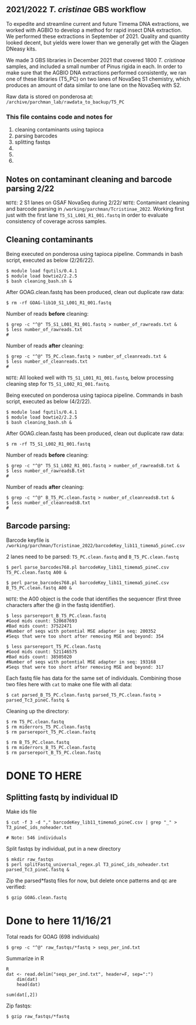 ## 2021/2022 *T. cristinae* GBS workflow 

To expedite and streamline current and future Timema DNA extractions, we worked with AGBIO to develop a method for rapid insect DNA extraction. We performed these extractions in September of 2021. Quality and quantity looked decent, but yields were lower than we generally get with the Qiagen DNeasy kits. 

We made 3 GBS libraries in December 2021 that covered 1800 *T. cristinae* samples, and included a small number of Pinus rigida in each. In order to make sure that the AGBIO DNA extractions performed consistently, we ran one of these libraries (T5_PC) on two lanes of NovaSeq S1 chemistry, which produces an amount of data similar to one lane on the NovaSeq with S2.

Raw data is stored on ponderosa at:
`/archive/parchman_lab/rawdata_to_backup/T5_PC`

### This file contains code and notes for
1) cleaning contaminants using tapioca
2) parsing barcodes
3) splitting fastqs 
4) 
6) 
7) 

## Notes on contaminant cleaning and barcode parsing 2/22

`NOTE`: 2 S1 lanes on GSAF NovaSeq during 2/22/ 
`NOTE`: Contaminant cleaning and barcode parsing in `/working/parchman/Tcristinae_2022`. Working first just with the first lane `T5_S1_L001_R1_001.fastq` in order to evaluate consistency of coverage across samples.

## Cleaning contaminants

Being executed on ponderosa using tapioca pipeline. Commands in bash script, executed as below (2/26/22).

    $ module load fqutils/0.4.1
    $ module load bowtie2/2.2.5
    $ bash cleaning_bash.sh &

After GOAG.clean.fastq has been produced, clean out duplicate raw data:

    $ rm -rf GOAG-lib10_S1_L001_R1_001.fastq
 
Number of reads **before** cleaning:

    $ grep -c "^@" T5_S1_L001_R1_001.fastq > number_of_rawreads.txt &
    $ less number_of_rawreads.txt
    # 
Number of reads **after** cleaning:

    $ grep -c "^@" T5_PC.clean.fastq > number_of_cleanreads.txt &
    $ less number_of_cleanreads.txt
    # 

`NOTE`: All looked well with `T5_S1_L001_R1_001.fastq`, below processing cleaning step for `T5_S1_L002_R1_001.fastq`.

Being executed on ponderosa using tapioca pipeline. Commands in bash script, executed as below (4/2/22).

    $ module load fqutils/0.4.1
    $ module load bowtie2/2.2.5
    $ bash cleaning_bash.sh &

After GOAG.clean.fastq has been produced, clean out duplicate raw data:

    $ rm -rf T5_S1_L002_R1_001.fastq
 
Number of reads **before** cleaning:

    $ grep -c "^@" T5_S1_L002_R1_001.fastq > number_of_rawreadsB.txt &
    $ less number_of_rawreadsB.txt
    # 
Number of reads **after** cleaning:

    $ grep -c "^@" B_T5_PC.clean.fastq > number_of_cleanreadsB.txt &
    $ less number_of_cleanreadsB.txt
    # 

## Barcode parsing:

Barcode keyfile is `/working/parchman/Tcristinae_2022/barcodeKey_lib11_timema5_pineC.csv`

2 lanes need to be parsed:
`T5_PC.clean.fastq` and  `B_T5_PC.clean.fastq`

    $ perl parse_barcodes768.pl barcodeKey_lib11_timema5_pineC.csv T5_PC.clean.fastq A00 &

    $ perl parse_barcodes768.pl barcodeKey_lib11_timema5_pineC.csv B_T5_PC.clean.fastq A00 &



`NOTE`: the A00 object is the code that identifies the sequencer (first three characters after the @ in the fastq identifier).

    $ less parsereport_B_T5_PC.clean.fastq
    #Good mids count: 520687693
    #Bad mids count: 37522471
    #Number of seqs with potential MSE adapter in seq: 200352
    #Seqs that were too short after removing MSE and beyond: 354

    $ less parsereport_T5_PC.clean.fastq
    #Good mids count: 521146575
    #Bad mids count: 38505020
    #Number of seqs with potential MSE adapter in seq: 193168
    #Seqs that were too short after removing MSE and beyond: 317


Each fastq file has data for the same set of individuals. Combining those two files here with `cat` to make one file with all data:

    $ cat parsed_B_T5_PC.clean.fastq parsed_T5_PC.clean.fastq > parsed_Tc3_pineC.fastq &


Cleaning up the directory:

    $ rm T5_PC.clean.fastq
    $ rm miderrors_T5_PC.clean.fastq
    $ rm parsereport_T5_PC.clean.fastq

    $ rm B_T5_PC.clean.fastq
    $ rm miderrors_B_T5_PC.clean.fastq
    $ rm parsereport_B_T5_PC.clean.fastq

# DONE TO HERE


## Splitting fastq by individual ID

Make ids file

    $ cut -f 3 -d "," barcodeKey_lib11_timema5_pineC.csv | grep "_" > T3_pineC_ids_noheader.txt

    # Note: 546 individuals


Split fastqs by individual, put in a new directory

    $ mkdir raw_fastqs
    $ perl splitFastq_universal_regex.pl T3_pineC_ids_noheader.txt parsed_Tc3_pineC.fastq &

Zip the parsed*fastq files for now, but delete once patterns and qc are verified:

    $ gzip GOAG.clean.fastq

# Done to here 11/16/21

Total reads for GOAG (698 individuals)

    $ grep -c "^@" raw_fastqs/*fastq > seqs_per_ind.txt

Summarize in R

    R
    dat <- read.delim("seqs_per_ind.txt", header=F, sep=":")
        dim(dat)
        head(dat)
        
    sum(dat[,2])
        

Zip fastqs:

    $ gzip raw_fastqs/*fastq
